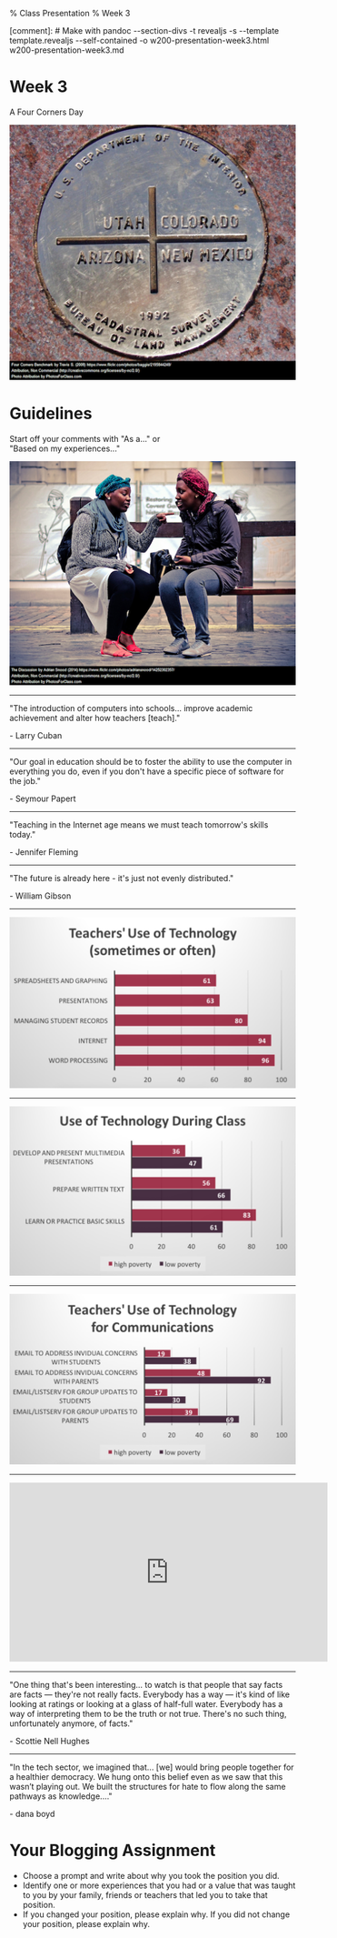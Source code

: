 % Class Presentation
% Week 3

[comment]: # Make with pandoc --section-divs -t revealjs -s --template template.revealjs --self-contained -o w200-presentation-week3.html w200-presentation-week3.md

# Week 3

A Four Corners Day

![](media/week3/fourcorners.png)

# Guidelines

Start off your comments with "As a..." or<br />"Based on my experiences..."

![](media/week3/discussion.png)

---

"The introduction of computers into schools... improve academic achievement and alter how teachers \[teach\]."

\- Larry Cuban

---

"Our goal in education should be to foster the ability to use the computer in everything you do, even if you don't have a specific piece of software for the job."

\- Seymour Papert

---

"Teaching in the Internet age means we must teach tomorrow's skills today."

\- Jennifer Fleming

---

"The future is already here \-
it's just not evenly distributed."

\- William Gibson

---

![](media/week3/teacheruse.png)

---

![](media/week3/useclass.png)

---

![](media/week3/communications.png)

---

<iframe width="560" height="315" src="https://www.youtube.com/embed/7lZglztOy0c" frameborder="0" allowfullscreen></iframe>

---

"One thing that's been interesting... to watch is that people that say facts are facts — they're not really facts. Everybody has a way — it's kind of like looking at ratings or looking at a glass of half-full water. Everybody has a way of interpreting them to be the truth or not true. There's no such thing, unfortunately anymore, of facts."

\- Scottie Nell Hughes

---

"In the tech sector, we imagined that... \[we\] would bring people together for a healthier democracy. We hung onto this belief even as we saw that this wasn’t playing out. We built the structures for hate to flow along the same pathways as knowledge...."

\- dana boyd

# Your Blogging Assignment

  * Choose a prompt and write about why you took the position you did.
  * Identify one or more experiences that you had or a value that was taught to you by your family, friends or teachers that led you to take that position.
  * If you changed your position, please explain why. If you did not change your position, please explain why.
